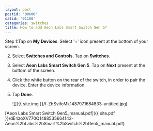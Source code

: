 ```yaml
---
layout: post
postid: '00600'
catid: '01100'
categories: switches
title: How to add Aeon Labs Smart Switch Gen 5?
---
```


Step 1:Tap on **My Devices**. Select '+' icon present at the bottom of your screen.

2. Select **Switches and Controls**. Tap on **Switches**.

3. Select **Aeon Labs Smart Switch Gen 5**. Tap on **Next** present at the bottom of the screen.

4. Click the white button on the rear of the switch, in order to pair the device. Enter the device information.

5. Tap **Done**.

    ![]({{ site.img }}/f-ZhSvifoMk1487971684833-untitled.jpg)

[Aeon Labs Smart Switch Gen5_manual.pdf]({{ site.pdf }}/dE4zoXV770Q1488535664142-Aeon%2bLabs%2bSmart%2bSwitch%2bGen5_manual.pdf)